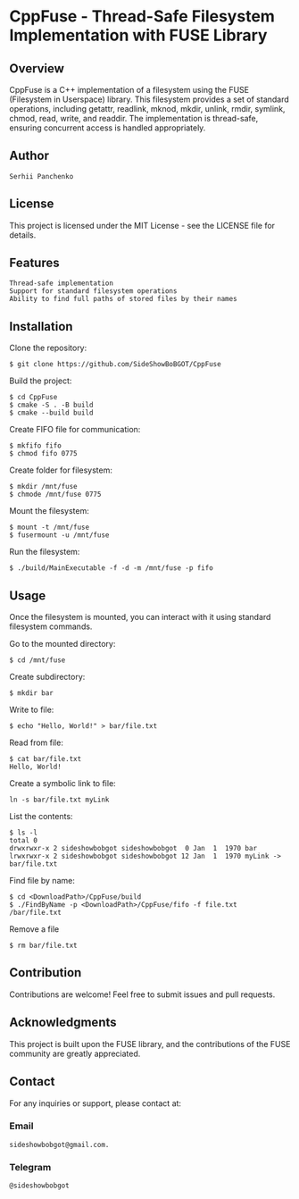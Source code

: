 # CppFuse - Thread-Safe Filesystem Implementation with FUSE Library
## Overview

CppFuse is a C++ implementation of a filesystem using the FUSE (Filesystem in Userspace) library. This filesystem provides a set of standard operations, including getattr, readlink, mknod, mkdir, unlink, rmdir, symlink, chmod, read, write, and readdir. The implementation is thread-safe, ensuring concurrent access is handled appropriately.

## Author

    Serhii Panchenko

## License

This project is licensed under the MIT License - see the LICENSE file for details.

## Features

    Thread-safe implementation
    Support for standard filesystem operations
    Ability to find full paths of stored files by their names

## Installation
Clone the repository:

    $ git clone https://github.com/SideShowBoBGOT/CppFuse

Build the project:

    $ cd CppFuse
    $ cmake -S . -B build
    $ cmake --build build

Create FIFO file for communication:
    
    $ mkfifo fifo
    $ chmod fifo 0775

Create folder for filesystem:

    $ mkdir /mnt/fuse
    $ chmode /mnt/fuse 0775

Mount the filesystem:

    $ mount -t /mnt/fuse
    $ fusermount -u /mnt/fuse

Run the filesystem:

    $ ./build/MainExecutable -f -d -m /mnt/fuse -p fifo

## Usage

Once the filesystem is mounted, you can interact with it using standard filesystem commands.

Go to the mounted directory:
    
    $ cd /mnt/fuse

Create subdirectory:

    $ mkdir bar

Write to file:

    $ echo "Hello, World!" > bar/file.txt

Read from file:

    $ cat bar/file.txt
    Hello, World!

Create a symbolic link to file:

    ln -s bar/file.txt myLink

List the contents:

    $ ls -l
    total 0
    drwxrwxr-x 2 sideshowbobgot sideshowbobgot  0 Jan  1  1970 bar
    lrwxrwxr-x 2 sideshowbobgot sideshowbobgot 12 Jan  1  1970 myLink -> bar/file.txt

Find file by name:
    
    $ cd <DownloadPath>/CppFuse/build
    $ ./FindByName -p <DownloadPath>/CppFuse/fifo -f file.txt
    /bar/file.txt

Remove a file

    $ rm bar/file.txt

## Contribution

Contributions are welcome! Feel free to submit issues and pull requests.

## Acknowledgments

This project is built upon the FUSE library, and the contributions of the FUSE community are greatly appreciated.

## Contact

For any inquiries or support, please contact at:
### Email
    sideshowbobgot@gmail.com.
### Telegram
    @sideshowbobgot